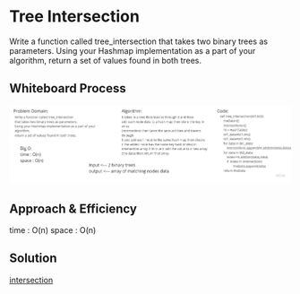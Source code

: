 # Tree Intersection
<!-- Description of the challenge -->
Write a function called tree_intersection that takes two binary trees as parameters.
Using your Hashmap implementation as a part of your algorithm, return a set of values found in both trees.

## Whiteboard Process
<!-- Embedded whiteboard image -->
![alt](./Tree-intersection.jpg)

## Approach & Efficiency
<!-- What approach did you take? Why? What is the Big O space/time for this approach? -->
time : O(n)
space : O(n)
## Solution
<!-- Show how to run your code, and examples of it in action -->
[intersection](./tree_intersection/tree_intersection.py)